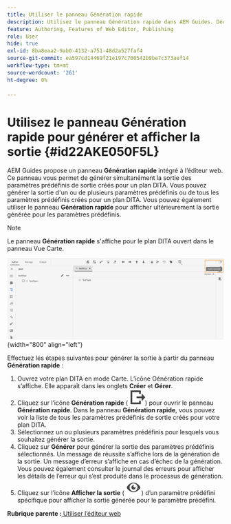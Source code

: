 ```yaml
---
title: Utiliser le panneau Génération rapide
description: Utilisez le panneau Génération rapide dans AEM Guides. Découvrez comment générer et afficher la sortie à partir du panneau de génération rapide.
feature: Authoring, Features of Web Editor, Publishing
role: User
hide: true
exl-id: 8ba8eaa2-9ab0-4132-a751-48d2a527faf4
source-git-commit: ea597cd14469f21e197c700542b9be7c373aef14
workflow-type: tm+mt
source-wordcount: '261'
ht-degree: 0%

---
```


# Utilisez le panneau Génération rapide pour générer et afficher la sortie {#id22AKE050F5L}

AEM Guides propose un panneau **Génération rapide** intégré à l’éditeur web. Ce panneau vous permet de générer simultanément la sortie des paramètres prédéfinis de sortie créés pour un plan DITA. Vous pouvez générer la sortie d&#39;un ou de plusieurs paramètres prédéfinis ou de tous les paramètres prédéfinis créés pour un plan DITA. Vous pouvez également utiliser le panneau **Génération rapide** pour afficher ultérieurement la sortie générée pour les paramètres prédéfinis.

>[!NOTE]
>
> Le panneau **Génération rapide** s&#39;affiche pour le plan DITA ouvert dans le panneau Vue Carte.

![](images/quick-generate-map-view.png){width="800" align="left"}

Effectuez les étapes suivantes pour générer la sortie à partir du panneau **Génération rapide** :

1. Ouvrez votre plan DITA en mode Carte. L’icône Génération rapide s’affiche. Elle apparaît dans les onglets **Créer** et **Gérer**.
1. Cliquez sur l’icône **Génération rapide** \( ![](images/quick-generate-icon.svg)\) pour ouvrir le panneau **Génération rapide**. Dans le panneau **Génération rapide**, vous pouvez voir la liste de tous les paramètres prédéfinis de sortie créés pour votre plan DITA.
1. Sélectionnez un ou plusieurs paramètres prédéfinis pour lesquels vous souhaitez générer la sortie.
1. Cliquez sur **Générer** pour générer la sortie des paramètres prédéfinis sélectionnés. Un message de réussite s’affiche lors de la génération de la sortie. Un message d’erreur s’affiche en cas d’échec de la génération. Vous pouvez également consulter le journal des erreurs pour afficher les détails de l’erreur qui s’est produite dans le processus de génération.
1. Cliquez sur l’icône **Afficher la sortie** \( ![](images/view-output-icon.svg)\) d’un paramètre prédéfini spécifique pour afficher la sortie générée pour le paramètre prédéfini.

**Rubrique parente :**[ Utiliser l’éditeur web](web-editor.md)
